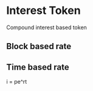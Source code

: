 # Interest Token

Compound interest based token

## Block based rate


## Time based rate

i = pe^rt

